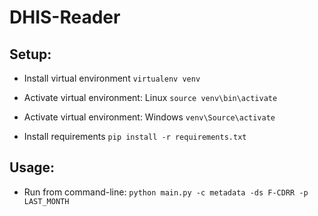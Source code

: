 DHIS-Reader
====================================

Setup:
------

- Install virtual environment `virtualenv venv`

- Activate virtual environment: Linux `source venv\bin\activate`

- Activate virtual environment: Windows `venv\Source\activate`

- Install requirements `pip install -r requirements.txt`

Usage:
------

- Run from command-line: `python main.py -c metadata -ds F-CDRR -p LAST_MONTH`